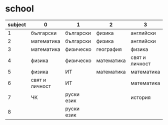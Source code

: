 # school

| subject | 0              | 1          | 2          | 3              | 4          | 
|---------|----------------|------------|------------|----------------|------------| 
| 1       | български      | български  | физика     | английски      | български  | 
| 2       | математика     | български  | физика     | английски      | български  | 
| 3       | математика     | физическо  | география  | физика         | английски  | 
| 4       | физика         | физическо  | математика | свят и личност | английски  | 
| 5       | физика         | ИТ         | математика | математика     | история    | 
| 6       | свят и личност | ИТ         |            | математика     | математика | 
| 7       | ЧК             | руски език |            | история        | математика | 
| 8       |                | руски език |            |                |            | 
